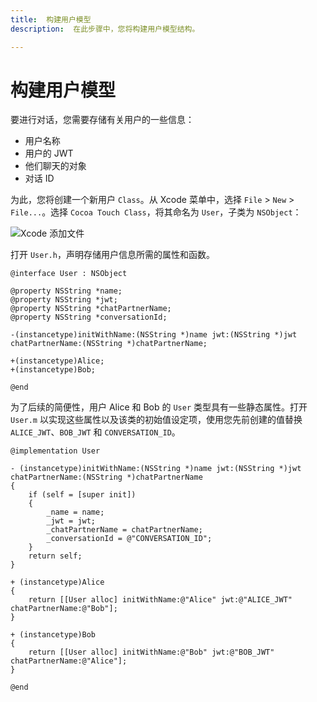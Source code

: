 ```yaml
---
title:  构建用户模型
description:  在此步骤中，您将构建用户模型结构。

---
```


构建用户模型
======

要进行对话，您需要存储有关用户的一些信息：

* 用户名称
* 用户的 JWT
* 他们聊天的对象
* 对话 ID

为此，您将创建一个新用户 `Class`。从 Xcode 菜单中，选择 `File` > `New` > `File...`。选择 `Cocoa Touch Class`，将其命名为 `User`，子类为 `NSObject`：

![Xcode 添加文件](/images/client-sdk/ios-messaging/userclass.png)

打开 `User.h`，声明存储用户信息所需的属性和函数。

```objective_c
@interface User : NSObject

@property NSString *name;
@property NSString *jwt;
@property NSString *chatPartnerName;
@property NSString *conversationId;

-(instancetype)initWithName:(NSString *)name jwt:(NSString *)jwt chatPartnerName:(NSString *)chatPartnerName;

+(instancetype)Alice;
+(instancetype)Bob;

@end
```

为了后续的简便性，用户 Alice 和 Bob 的 `User` 类型具有一些静态属性。打开 `User.m` 以实现这些属性以及该类的初始值设定项，使用您先前创建的值替换 `ALICE_JWT`、`BOB_JWT` 和 `CONVERSATION_ID`。

```objective_c
@implementation User

- (instancetype)initWithName:(NSString *)name jwt:(NSString *)jwt chatPartnerName:(NSString *)chatPartnerName
{
    if (self = [super init])
    {
        _name = name;
        _jwt = jwt;
        _chatPartnerName = chatPartnerName;
        _conversationId = @"CONVERSATION_ID";
    }
    return self;
}

+ (instancetype)Alice
{
    return [[User alloc] initWithName:@"Alice" jwt:@"ALICE_JWT" chatPartnerName:@"Bob"];
}

+ (instancetype)Bob
{
    return [[User alloc] initWithName:@"Bob" jwt:@"BOB_JWT" chatPartnerName:@"Alice"];
}

@end
```

